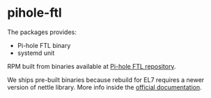 # pihole-ftl

The packages provides:
- Pi-hole FTL binary
- systemd unit

RPM built from binaries available at [Pi-hole FTL repository](https://github.com/pi-hole/FTL/releases).

We ships pre-built binaries because rebuild for EL7 requires a newer version of nettle library.
More info inside the [official documentation](https://docs.pi-hole.net/ftldns/compile/).
